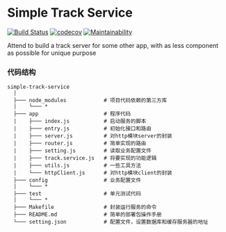 # Simple Track Service
[![Build Status](https://travis-ci.org/liuwill/simple-track-service.svg?branch=master)](https://travis-ci.org/liuwill/simple-track-service)
[![codecov](https://codecov.io/gh/liuwill/simple-track-service/branch/master/graph/badge.svg)](https://codecov.io/gh/liuwill/simple-track-service)
[![Maintainability](https://api.codeclimate.com/v1/badges/c6f3de9b36e0f1e902f1/maintainability)](https://codeclimate.com/github/liuwill/simple-track-service/maintainability)


Attend to build a track server for some other app, with as less component as possible for unique purpose

### 代码结构
```
simple-track-service
  |
  ├─── node_modules            # 项目代码依赖的第三方库
  |    └─── *
  ├─── app                     # 程序代码
  |    ├─── index.js           # 启动服务的脚本
  |    ├─── entry.js           # 初始化接口和路由
  |    ├─── server.js          # 对http模块server的封装
  |    ├─── router.js          # 简单实现的路由
  |    ├─── setting.js         # 读取业务配置文件
  |    ├─── track.service.js   # 将要实现的功能逻辑
  |    ├─── utils.js           # 一些工具方法
  |    └─── httpClient.js      # 对http模块client的封装
  ├─── config                  # 业务配置文件
  |    └─── *
  ├─── test                    # 单元测试代码
  |    └─── *
  ├─── Makefile                # 封装运行服务的命令
  ├─── README.md               # 简单的部署包操作手册
  └─── setting.json            # 配置文件，设置数据库和缓存服务器的地址
```

